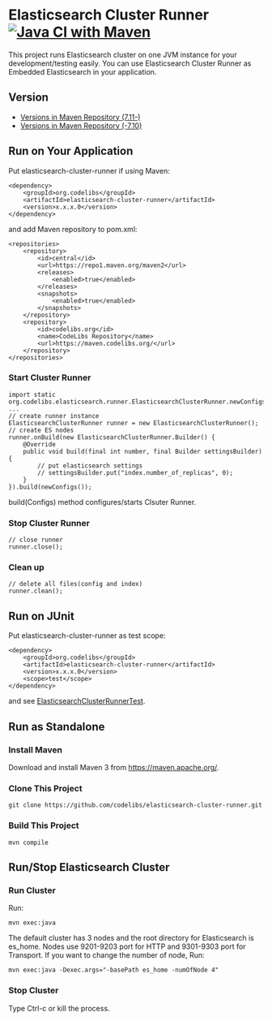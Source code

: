Elasticsearch Cluster Runner
[![Java CI with Maven](https://github.com/codelibs/elasticsearch-cluster-runner/actions/workflows/maven.yml/badge.svg)](https://github.com/codelibs/elasticsearch-cluster-runner/actions/workflows/maven.yml)
============================

This project runs Elasticsearch cluster on one JVM instance for your development/testing easily.
You can use Elasticsearch Cluster Runner as Embedded Elasticsearch in your application.

## Version

- [Versions in Maven Repository (7.11-)](https://maven.codelibs.org/org/codelibs/elasticsearch-cluster-runner/)
- [Versions in Maven Repository (-7.10)](https://repo1.maven.org/maven2/org/codelibs/elasticsearch-cluster-runner/)

## Run on Your Application

Put elasticsearch-cluster-runner if using Maven:

    <dependency>
        <groupId>org.codelibs</groupId>
        <artifactId>elasticsearch-cluster-runner</artifactId>
        <version>x.x.x.0</version>
    </dependency>

and add Maven repository to pom.xml:

	<repositories>
		<repository>
			<id>central</id>
			<url>https://repo1.maven.org/maven2</url>
			<releases>
				<enabled>true</enabled>
			</releases>
			<snapshots>
				<enabled>true</enabled>
			</snapshots>
		</repository>
		<repository>
			<id>codelibs.org</id>
			<name>CodeLibs Repository</name>
			<url>https://maven.codelibs.org/</url>
		</repository>
	</repositories>

### Start Cluster Runner

    import static org.codelibs.elasticsearch.runner.ElasticsearchClusterRunner.newConfigs;
    ...
    // create runner instance
    ElasticsearchClusterRunner runner = new ElasticsearchClusterRunner();
    // create ES nodes
    runner.onBuild(new ElasticsearchClusterRunner.Builder() {
        @Override
        public void build(final int number, final Builder settingsBuilder) {
            // put elasticsearch settings
            // settingsBuilder.put("index.number_of_replicas", 0);
        }
    }).build(newConfigs());

build(Configs) method configures/starts Clsuter Runner.

### Stop Cluster Runner

    // close runner
    runner.close();

### Clean up 

    // delete all files(config and index)
    runner.clean();

## Run on JUnit

Put elasticsearch-cluster-runner as test scope:

    <dependency>
        <groupId>org.codelibs</groupId>
        <artifactId>elasticsearch-cluster-runner</artifactId>
        <version>x.x.x.0</version>
        <scope>test</scope>
    </dependency>

and see [ElasticsearchClusterRunnerTest](https://github.com/codelibs/elasticsearch-cluster-runner/blob/master/src/test/java/org/codelibs/elasticsearch/runner/ElasticsearchClusterRunnerTest.java "ElasticsearchClusterRunnerTest").

## Run as Standalone

### Install Maven

Download and install Maven 3 from https://maven.apache.org/.

### Clone This Project

    git clone https://github.com/codelibs/elasticsearch-cluster-runner.git

### Build This Project

    mvn compile

## Run/Stop Elasticsearch Cluster

### Run Cluster

Run:

    mvn exec:java 

The default cluster has 3 nodes and the root directory for Elasticsearch is es\_home.
Nodes use 9201-9203 port for HTTP and 9301-9303 port for Transport.
If you want to change the number of node, Run:

    mvn exec:java -Dexec.args="-basePath es_home -numOfNode 4"

### Stop Cluster

Type Ctrl-c or kill the process.
